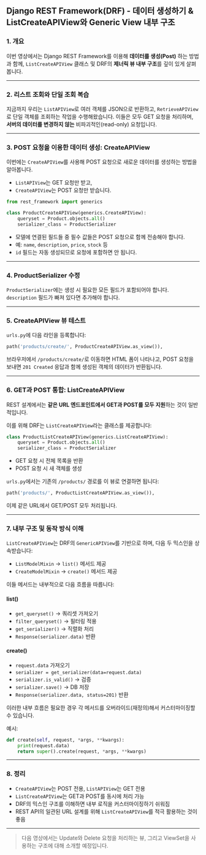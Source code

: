 ## Django REST Framework(DRF) - 데이터 생성하기 & ListCreateAPIView와 Generic View 내부 구조

### 1. 개요

이번 영상에서는 Django REST Framework를 이용해 **데이터를 생성(Post)** 하는 방법과 함께, `ListCreateAPIView` 클래스 및 DRF의 **제너릭 뷰 내부 구조**를 깊이 있게 살펴봅니다.

---

### 2. 리스트 조회와 단일 조회 복습

지금까지 우리는 `ListAPIView`로 여러 객체를 JSON으로 반환하고, `RetrieveAPIView`로 단일 객체를 조회하는 작업을 수행해왔습니다. 이들은 모두 GET 요청을 처리하며, **서버의 데이터를 변경하지 않는** 비파괴적인(read-only) 요청입니다.

---

### 3. POST 요청을 이용한 데이터 생성: CreateAPIView

이번에는 `CreateAPIView`를 사용해 POST 요청으로 새로운 데이터를 생성하는 방법을 알아봅니다.

- `ListAPIView`는 GET 요청만 받고,
- `CreateAPIView`는 POST 요청만 받습니다.

```python
from rest_framework import generics

class ProductCreateAPIView(generics.CreateAPIView):
    queryset = Product.objects.all()
    serializer_class = ProductSerializer
```

- 모델에 연결된 필드들 중 필수 값들은 POST 요청으로 함께 전송해야 합니다.
- 예: `name`, `description`, `price`, `stock` 등
- `id` 필드는 자동 생성되므로 요청에 포함하면 안 됩니다.

---

### 4. ProductSerializer 수정

`ProductSerializer`에는 생성 시 필요한 모든 필드가 포함되어야 합니다. `description` 필드가 빠져 있다면 추가해야 합니다.

---

### 5. CreateAPIView 뷰 테스트

`urls.py`에 다음 라인을 등록합니다:

```python
path('products/create/', ProductCreateAPIView.as_view()),
```

브라우저에서 `/products/create/`로 이동하면 HTML 폼이 나타나고, POST 요청을 보내면 `201 Created` 응답과 함께 생성된 객체의 데이터가 반환됩니다.

---

### 6. GET과 POST 통합: ListCreateAPIView

REST 설계에서는 **같은 URL 엔드포인트에서 GET과 POST를 모두 지원**하는 것이 일반적입니다.

이를 위해 DRF는 `ListCreateAPIView`라는 클래스를 제공합니다:

```python
class ProductListCreateAPIView(generics.ListCreateAPIView):
    queryset = Product.objects.all()
    serializer_class = ProductSerializer
```

- GET 요청 시 전체 목록을 반환
- POST 요청 시 새 객체를 생성

`urls.py`에서는 기존의 `/products/` 경로를 이 뷰로 연결하면 됩니다:

```python
path('products/', ProductListCreateAPIView.as_view()),
```

이제 같은 URL에서 GET/POST 모두 처리됩니다.

---

### 7. 내부 구조 및 동작 방식 이해

`ListCreateAPIView`는 DRF의 `GenericAPIView`를 기반으로 하며, 다음 두 믹스인을 상속받습니다:

- `ListModelMixin` → `list()` 메서드 제공
- `CreateModelMixin` → `create()` 메서드 제공

이들 메서드는 내부적으로 다음 흐름을 따릅니다:

#### list()

- `get_queryset()` → 쿼리셋 가져오기
- `filter_queryset()` → 필터링 적용
- `get_serializer()` → 직렬화 처리
- `Response(serializer.data)` 반환

#### create()

- `request.data` 가져오기
- `serializer = get_serializer(data=request.data)`
- `serializer.is_valid()` → 검증
- `serializer.save()` → DB 저장
- `Response(serializer.data, status=201)` 반환

이러한 내부 흐름은 필요한 경우 각 메서드를 오버라이드(재정의)해서 커스터마이징할 수 있습니다.

예시:

```python
def create(self, request, *args, **kwargs):
    print(request.data)
    return super().create(request, *args, **kwargs)
```

---

### 8. 정리

- `CreateAPIView`는 POST 전용, `ListAPIView`는 GET 전용
- `ListCreateAPIView`는 GET과 POST를 동시에 처리 가능
- DRF의 믹스인 구조를 이해하면 내부 로직을 커스터마이징하기 쉬워짐
- REST API의 일관된 URL 설계를 위해 `ListCreateAPIView`를 적극 활용하는 것이 좋음

---

> 다음 영상에서는 Update와 Delete 요청을 처리하는 뷰, 그리고 ViewSet을 사용하는 구조에 대해 소개할 예정입니다.

